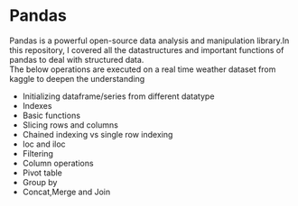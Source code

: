 # Pandas

Pandas is a powerful open-source data analysis and  manipulation library.In this repository, I covered all the datastructures and important functions of pandas to deal with structured data.<br>
The below operations are executed on a real time weather dataset from kaggle to deepen the understanding
<ul>
  <li>Initializing dataframe/series from different datatype</li>
  <li>Indexes</li>
  <li>Basic functions</li>
  <li>Slicing rows and columns</li>
  <li>Chained indexing vs single row indexing</li>
  <li>loc and iloc </li>
  <li>Filtering</li>
  <li>Column operations</li>
  <li>Pivot table </li>
  <li>Group by</li>
  <li>Concat,Merge and Join</li>
</ul>
